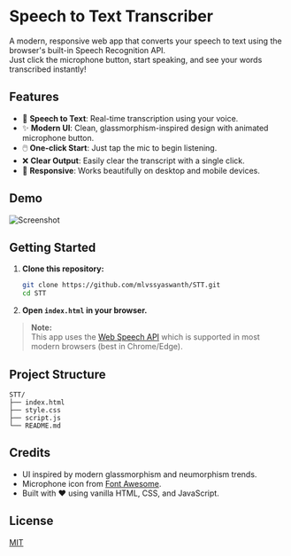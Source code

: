 # Speech to Text Transcriber

A modern, responsive web app that converts your speech to text using the browser's built-in Speech Recognition API.  
Just click the microphone button, start speaking, and see your words transcribed instantly!

## Features

- 🎤 **Speech to Text**: Real-time transcription using your voice.
- ✨ **Modern UI**: Clean, glassmorphism-inspired design with animated microphone button.
- 🖱️ **One-click Start**: Just tap the mic to begin listening.
- ❌ **Clear Output**: Easily clear the transcript with a single click.
- 📱 **Responsive**: Works beautifully on desktop and mobile devices.

## Demo

![Screenshot](screenshot.png) <!-- Add a screenshot if available -->

## Getting Started

1. **Clone this repository:**
   ```bash
   git clone https://github.com/mlvssyaswanth/STT.git
   cd STT
   ```

2. **Open `index.html` in your browser.**

> **Note:**  
> This app uses the [Web Speech API](https://developer.mozilla.org/en-US/docs/Web/API/Web_Speech_API) which is supported in most modern browsers (best in Chrome/Edge).

## Project Structure

```
STT/
├── index.html
├── style.css
├── script.js
└── README.md
```

## Credits

- UI inspired by modern glassmorphism and neumorphism trends.
- Microphone icon from [Font Awesome](https://fontawesome.com/).
- Built with ❤️ using vanilla HTML, CSS, and JavaScript.

## License

[MIT](LICENSE)
